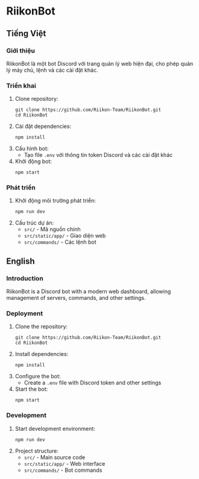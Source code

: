 # RiikonBot

## Tiếng Việt

### Giới thiệu
RiikonBot là một bot Discord với trang quản lý web hiện đại, cho phép quản lý máy chủ, lệnh và các cài đặt khác.

### Triển khai
1. Clone repository:
   ```
   git clone https://github.com/Riikon-Team/RiikonBot.git
   cd RiikonBot
   ```
2. Cài đặt dependencies:
   ```
   npm install
   ```
3. Cấu hình bot:
   - Tạo file `.env` với thông tin token Discord và các cài đặt khác
4. Khởi động bot:
   ```
   npm start
   ```

### Phát triển
1. Khởi động môi trường phát triển:
   ```
   npm run dev
   ```
2. Cấu trúc dự án:
   - `src/` - Mã nguồn chính
   - `src/static/app/` - Giao diện web
   - `src/commands/` - Các lệnh bot

## English

### Introduction
RiikonBot is a Discord bot with a modern web dashboard, allowing management of servers, commands, and other settings.

### Deployment
1. Clone the repository:
   ```
   git clone https://github.com/Riikon-Team/RiikonBot.git
   cd RiikonBot
   ```
2. Install dependencies:
   ```
   npm install
   ```
3. Configure the bot:
   - Create a `.env` file with Discord token and other settings
4. Start the bot:
   ```
   npm start
   ```

### Development
1. Start development environment:
   ```
   npm run dev
   ```
2. Project structure:
   - `src/` - Main source code
   - `src/static/app/` - Web interface
   - `src/commands/` - Bot commands
